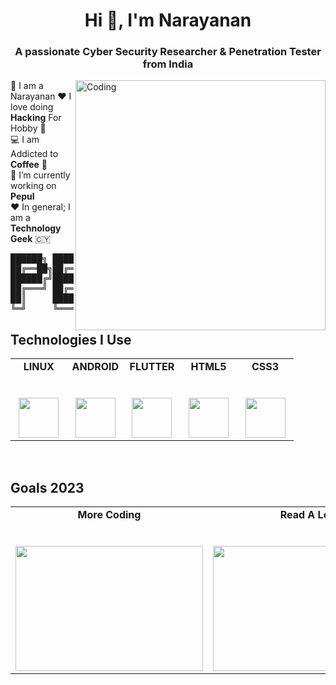 <h1 align="center">Hi 👋, I'm Narayanan</h1>
<h3 align="center">A passionate Cyber Security Researcher & Penetration Tester from India</h3>
<img align="right" alt="Coding" width="400" src="https://raw.githubusercontent.com/narayanan-pepul/Read-Me/main/Sec2.webp">

🚀 I am a Narayanan
❤ I love doing **Hacking** For Hobby 🚀 <br>
💻 I am Addicted to **Coffee** 💎<br>
🔭 I’m currently working on **Pepul**<br>
❤ In general; I am a **Technology Geek**  🇨🇾<br>


<pre>
██████╗ ███████╗██████╗     ████████╗██╗     ███████╗
██╔══██╗██╔════╝██╔══██╗    ╚══██╔══╝██║     ██╔════╝
██████╔╝█████╗  ██████╔╝       ██║   ██║     ███████╗
██╔═══╝ ██╔══╝  ██╔═══╝        ██║   ██║     ╚════██║
██║     ███████╗██║            ██║   ███████╗███████║
╚═╝     ╚══════╝╚═╝            ╚═╝   ╚══════╝╚══════╝
</pre>


## Technologies I Use

<table>
  <tbody>
    <tr valign="top">
      <td width="20%" align="center">
        <span><strong>LINUX</strong></span><br><br><br>
        <img height="64px" src="https://cdn.svgporn.com/logos/linux-tux.svg">
      </td>
      <td width="20%" align="center">
        <span><strong>ANDROID</strong></span><br><br><br>
        <img height="64px" src="https://cdn.svgporn.com/logos/android.svg">
      </td>
      <td width="20%" align="center">
        <span><strong>FLUTTER</strong></span><br><br><br>
        <img height="64px" src="https://cdn.svgporn.com/logos/flutter.svg">
      </td>
      <td width="20%" align="center">
        <span><strong>HTML5</strong></span><br><br><br>
        <img height="64px" src="https://cdn.svgporn.com/logos/html-5.svg">
      </td>
      <td width="20%" align="center">
        <span><strong>CSS3</strong></span><br><br><br>
        <img height="64px" src="https://cdn.svgporn.com/logos/css-3.svg">
      </td>
      </tbody>
</table>
<br>

## Goals 2023

<table>
  <tbody>
    <tr valign="top">
      <td width="20%" align="center">
        <span><strong>More Coding</strong></span><br><br><br>
        <img height="200px" src="https://media.giphy.com/media/L1R1tvI9svkIWwpVYr/giphy.gif" width="300px">
      </td>
      <td width="20%" align="center">
        <span><strong>Read A Lot</strong></span><br><br><br>
        <img height="200px" src="https://media.giphy.com/media/l6SQZJCWcXQd7mzoiF/giphy.gif" width="300px">
      </td>
      <td width="20%" align="center">
        <span><strong>Meet New People</strong></span><br><br><br>
        <img height="200px" src="https://media.giphy.com/media/uNx0YANtETDM6piXju/giphy.gif" width="300px">
      </td>
      </tbody>
</table>

<br>

